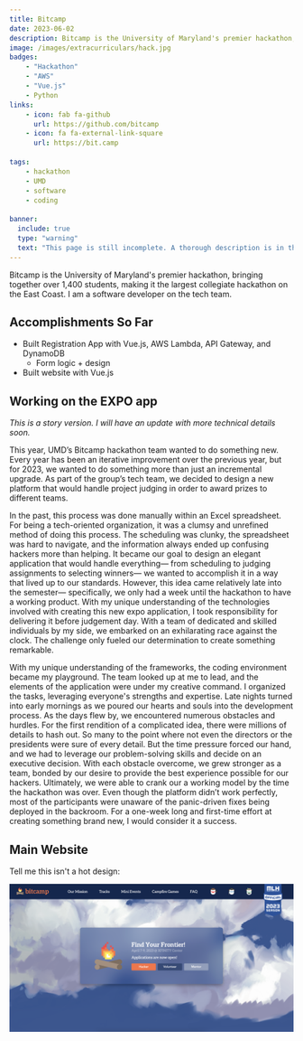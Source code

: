 ```yaml
---
title: Bitcamp
date: 2023-06-02
description: Bitcamp is the University of Maryland's premier hackathon, the largest collegiate hackathon on the East Coast. I help build Bitcamp's tech, from our landing page to our registration portal to our expo app. 
image: /images/extracurriculars/hack.jpg
badges:
    - "Hackathon"
    - "AWS"
    - "Vue.js"
    - Python
links:
    - icon: fab fa-github
      url: https://github.com/bitcamp
    - icon: fa fa-external-link-square
      url: https://bit.camp

tags: 
    - hackathon
    - UMD
    - software
    - coding

banner:
  include: true
  type: "warning"
  text: "This page is still incomplete. A thorough description is in the works." 
---
```


Bitcamp is the University of Maryland's premier hackathon, bringing together over 1,400 students, making it the largest collegiate hackathon on the East Coast. I am a software developer on the tech team.

## Accomplishments So Far
- Built Registration App with Vue.js, AWS Lambda, API Gateway, and DynamoDB
  - Form logic + design
- Built website with Vue.js

## Working on the EXPO app 

*This is a story version. I will have an update with more technical details soon.*

This year, UMD’s Bitcamp hackathon team wanted to do something new. Every year has been an iterative improvement over the previous year, but for 2023, we wanted to do something more than just an incremental upgrade. As part of the group’s tech team, we decided to design a new platform that would handle project judging in order to award prizes to different teams.

In the past, this process was done manually within an Excel spreadsheet. For being a tech-oriented organization, it was a clumsy and unrefined method of doing this process. The scheduling was clunky, the spreadsheet was hard to navigate, and the information always ended up confusing hackers more than helping. It became our goal to design an elegant application that would handle everything— from scheduling to judging assignments to selecting winners— we wanted to accomplish it in a way that lived up to our standards. However, this idea came relatively late into the semester— specifically, we only had a week until the hackathon to have a working product. With my unique understanding of the technologies involved with creating this new expo application, I took responsibility for delivering it before judgement day. With a team of dedicated and skilled individuals by my side, we embarked on an exhilarating race against the clock. The challenge only fueled our determination to create something remarkable.

With my unique understanding of the frameworks, the coding environment became my playground. The team looked up at me to lead, and the elements of the application were under my creative command. I organized the tasks, leveraging everyone's strengths and expertise. Late nights turned into early mornings as we poured our hearts and souls into the development process. As the days flew by, we encountered numerous obstacles and hurdles. For the first rendition of a complicated idea, there were millions of details to hash out. So many to the point where not even the directors or the presidents were sure of every detail. But the time pressure forced our hand, and we had to leverage our problem-solving skills and decide on an executive decision. With each obstacle overcome, we grew stronger as a team, bonded by our desire to provide the best experience possible for our hackers. Ultimately, we were able to crank our a working model by the time the hackathon was over. Even though the platform didn’t work perfectly, most of the participants were unaware of the panic-driven fixes being deployed in the backroom. For a one-week long and first-time effort at creating something brand new, I would consider it a success.


## Main Website
Tell me this isn't a hot design: 

![Image](/images/extracurriculars/bitcamp-site-2023.png)